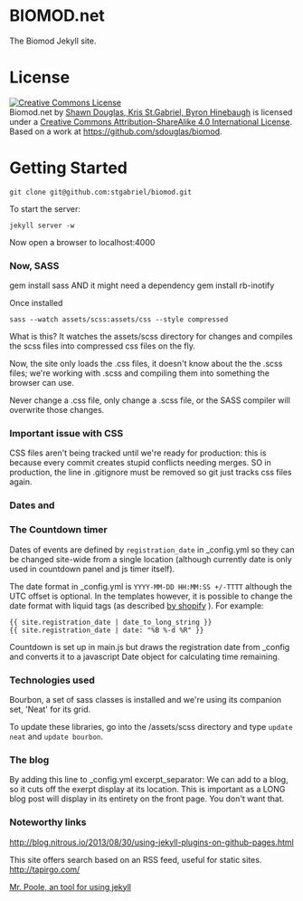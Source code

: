 BIOMOD.net
==========

The Biomod Jekyll site.

License
=======

<a rel="license" href="http://creativecommons.org/licenses/by-sa/4.0/"><img alt="Creative Commons License" style="border-width:0" src="http://i.creativecommons.org/l/by-sa/4.0/88x31.png" /></a><br /><span xmlns:dct="http://purl.org/dc/terms/" property="dct:title">Biomod.net</span> by <a xmlns:cc="http://creativecommons.org/ns#" href="biomod.net" property="cc:attributionName" rel="cc:attributionURL">Shawn Douglas, Kris St.Gabriel, Byron Hinebaugh</a> is licensed under a <a rel="license" href="http://creativecommons.org/licenses/by-sa/4.0/">Creative Commons Attribution-ShareAlike 4.0 International License</a>.<br />Based on a work at <a xmlns:dct="http://purl.org/dc/terms/" href="https://github.com/sdouglas/biomod" rel="dct:source">https://github.com/sdouglas/biomod</a>.


Getting Started
===============

`git clone git@github.com:stgabriel/biomod.git`

To start the server:

`jekyll server -w`

Now open a browser to localhost:4000

### Now, SASS


gem install sass
AND it might need a dependency
gem install rb-inotify

Once installed

`sass --watch assets/scss:assets/css --style compressed`

What is this? It watches the assets/scss directory for changes and compiles the scss files into compressed css files on the fly.

Now, the site only loads the .css files, it doesn't know about the the .scss files; we're working with .scss and compiling them into something the browser can use.

Never change a .css file, only change a .scss file, or the SASS compiler will overwrite those changes.

### Important issue with CSS
  
CSS files aren't being tracked until we're ready for production: this is because every commit creates stupid conflicts needing merges. SO in production, the line in .gitignore must be removed so git just tracks css files again.

### Dates and
### The Countdown timer

Dates of events are defined by `registration_date` in _config.yml so they can be changed site-wide from a single location (although currently date is only used in countdown panel and js timer itself).

The date format in _config.yml is `YYYY-MM-DD HH:MM:SS +/-TTTT` although the UTC offset is optional.
In the templates however, it is possible to change the date format with liquid tags (as described [by shopify](http://docs.shopify.com/themes/liquid-basics/output#date) ). For example:

	{{ site.registration_date | date_to_long_string }}
	{{ site.registration_date | date: "%B %-d %R" }}

Countdown is set up in main.js but draws the registration date from _config and converts it to a javascript Date object for calculating time remaining.

### Technologies used

Bourbon, a set of sass classes is installed and we're using its companion set, 'Neat' for its grid.

To update these libraries, go into the /assets/scss directory and type `update neat` and `update bourbon`.


### The blog
  
By adding this line to _config.yml
excerpt_separator: <!--more-->
We can add <!--more--> to a blog, so it cuts off the exerpt display at its location. This is important as a LONG blog post will display in its entirety on the front page. You don't want that. 


### Noteworthy links

http://blog.nitrous.io/2013/08/30/using-jekyll-plugins-on-github-pages.html


This site offers search based on an RSS feed, useful for static sites. 
http://tapirgo.com/

[Mr. Poole, an tool for using jekyll](https://github.com/mmcclimon/mr_poole)

